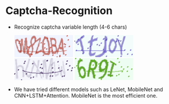# Captcha-Recognition

- Recognize captcha variable length (4-6 chars)

  ![2](https://github.com/CancanZhang/Captcha-Recognition/blob/master/MobileNet/img/2.png)
  ![1](https://github.com/CancanZhang/Captcha-Recognition/blob/master/MobileNet/img/1.png)
  ![3](https://github.com/CancanZhang/Captcha-Recognition/blob/master/MobileNet/img/3.png)
  ![4](https://github.com/CancanZhang/Captcha-Recognition/blob/master/MobileNet/img/4.png)

- We have tried different models such as LeNet, MobileNet and CNN+LSTM+Attention. MobileNet is the most efficient one.
